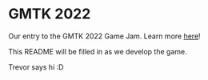 # GMTK 2022

Our entry to the GMTK 2022 Game Jam.
Learn more [here](https://itch.io/jam/gmtk-jam-2022)!

This README will be filled in as we develop the game.

Trevor says hi :D
